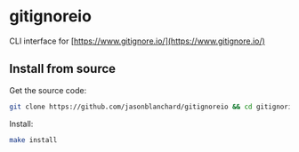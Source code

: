 # gitignoreio
CLI interface for [https://www.gitignore.io/](https://www.gitignore.io/)

## Install from source
Get the source code:

```bash
git clone https://github.com/jasonblanchard/gitignoreio && cd gitignorio
```

Install:

```bash
make install
```
